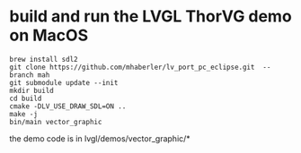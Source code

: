 # build and run the LVGL ThorVG demo on MacOS

```
brew install sdl2
git clone https://github.com/mhaberler/lv_port_pc_eclipse.git  --branch mah
git submodule update --init
mkdir build
cd build
cmake -DLV_USE_DRAW_SDL=ON ..
make -j
bin/main vector_graphic

```

the demo code is in lvgl/demos/vector_graphic/*
